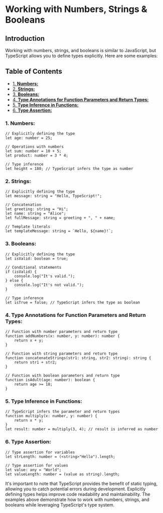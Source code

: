 # Working with Numbers, Strings & Booleans

## Introduction

Working with numbers, strings, and booleans is similar to JavaScript, but TypeScript allows you to define types explicitly. Here are some examples:

## Table of Contents 

- [1. **Numbers:**](#1-numbers)
- [2. **Strings:**](#2-strings)
- [3. **Booleans:**](#3-booleans)
- [4. **Type Annotations for Function Parameters and Return Types:**](#4-type-annotations-for-function-parameters-and-return-types)
- [5. **Type Inference in Functions:**](#5-type-inference-in-functions)
- [6. **Type Assertion:**](#6-type-assertion)

### 1. **Numbers:**

```tsx
// Explicitly defining the type
let age: number = 25;

// Operations with numbers
let sum: number = 10 + 5;
let product: number = 3 * 4;

// Type inference
let height = 180; // TypeScript infers the type as number
```

### 2. **Strings:**

```tsx
// Explicitly defining the type
let message: string = "Hello, TypeScript!";

// Concatenation
let greeting: string = "Hi";
let name: string = "Alice";
let fullMessage: string = greeting + ", " + name;

// Template literals
let templateMessage: string = `Hello, ${name}!`;
```

### 3. **Booleans:**

```tsx
// Explicitly defining the type
let isValid: boolean = true;

// Conditional statements
if (isValid) {
    console.log("It's valid.");
} else {
    console.log("It's not valid.");
}

// Type inference
let isTrue = false; // TypeScript infers the type as boolean
```

### 4. **Type Annotations for Function Parameters and Return Types:**

```tsx
// Function with number parameters and return type
function addNumbers(x: number, y: number): number {
    return x + y;
}

// Function with string parameters and return type
function concatenateStrings(str1: string, str2: string): string {
    return str1 + str2;
}

// Function with boolean parameters and return type
function isAdult(age: number): boolean {
    return age >= 18;
}
```

### 5. **Type Inference in Functions:**

```tsx
// TypeScript infers the parameter and return types
function multiply(x: number, y: number) {
    return x * y;
}
let result: number = multiply(3, 4); // result is inferred as number
```

### 6. **Type Assertion:**

```tsx
// Type assertion for variables
let strLength: number = (<string>"Hello").length;

// Type assertion for values
let value: any = "World";
let valueLength: number = (value as string).length;
```

It's important to note that TypeScript provides the benefit of static typing, allowing you to catch potential errors during development. Explicitly defining types helps improve code readability and maintainability. The examples above demonstrate how to work with numbers, strings, and booleans while leveraging TypeScript's type system.